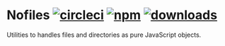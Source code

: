 # Nofiles [![circleci][circleci-image]][circleci-url] [![npm][npm-image]][npm-url] [![downloads][downloads-image]][downloads-url]

[circleci-image]: https://circleci.com/gh/fwouts/nofiles.svg?&style=shield
[circleci-url]: https://circleci.com/gh/fwouts/nofiles
[npm-image]: https://img.shields.io/npm/v/nofiles.svg
[npm-url]: https://npmjs.org/package/nofiles
[downloads-image]: https://img.shields.io/npm/dm/nofiles.svg
[downloads-url]: https://npmjs.org/package/nofiles

Utilities to handles files and directories as pure JavaScript objects.
